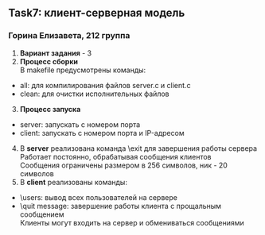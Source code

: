 ## Task7: клиент-серверная модель    
### Горина Елизавета, 212 группа  
  
  
1. __Вариант задания__ - 3     
2. __Процесс сборки__  
В makefile предусмотрены команды:  
- all: для компилирования файлов server.c и client.c  
- clean: для очистки исполнительных файлов  
3. __Процесс запуска__  
- server: запускать с номером порта  
- client: запускать с номером порта и IP-адресом  
4. В __server__ реализована команда \exit для завершения работы сервера  
Работает постоянно, обрабатывая сообщения клиентов   
Сообщения ограничены размером в 256 символов, ник - 20 символов  
5. В __client__ реализованы команды:  
- \users: вывод всех пользователей на сервере  
- \quit message: завершение работы клиента с прощальным сообщением  
Клиенты могут входить на сервер и обмениваться сообщениями   

